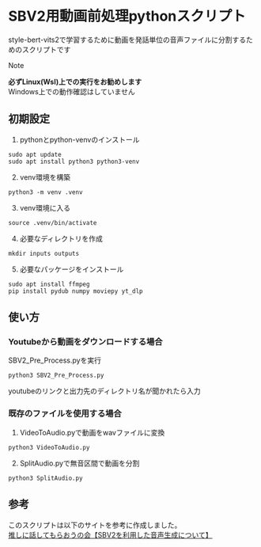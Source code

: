 # SBV2用動画前処理pythonスクリプト
style-bert-vits2で学習するために動画を発話単位の音声ファイルに分割するためのスクリプトです

> [!NOTE]
> **必ずLinux(Wsl)上での実行をお勧めします**  
> Windows上での動作確認はしていません

## 初期設定
1. pythonとpython-venvのインストール
```
sudo apt update
sudo apt install python3 python3-venv
```
2. venv環境を構築
```
python3 -m venv .venv
```
3. venv環境に入る
```
source .venv/bin/activate
```
4. 必要なディレクトリを作成
```
mkdir inputs outputs
```
5. 必要なパッケージをインストール
```
sudo apt install ffmpeg
pip install pydub numpy moviepy yt_dlp
```

## 使い方
### Youtubeから動画をダウンロードする場合
SBV2_Pre_Process.pyを実行
```
python3 SBV2_Pre_Process.py
```
youtubeのリンクと出力先のディレクトリ名が聞かれたら入力

### 既存のファイルを使用する場合
1. VideoToAudio.pyで動画をwavファイルに変換
```
python3 VideoToAudio.py
```
2. SplitAudio.pyで無音区間で動画を分割
```
python3 SplitAudio.py
```

## 参考
このスクリプトは以下のサイトを参考に作成しました。  
[推しに話してもらおうの会【SBV2を利用した音声生成について】](https://tonevoadventcalendar.hatenablog.com/entry/2024/12/24/154640)
